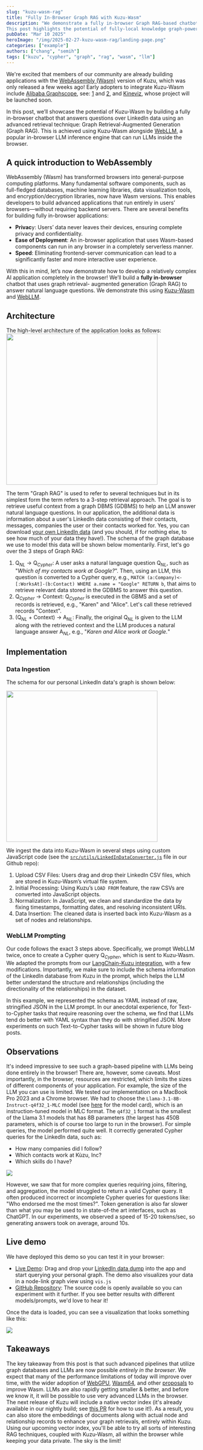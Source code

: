```yaml
---
slug: "kuzu-wasm-rag"
title: "Fully In-Browser Graph RAG with Kuzu-Wasm"
description: "We demonstrate a fully in-browser Graph RAG-based chatbot that uses Kuzu-Wasm and WebLLM. The chatbot answers natural language questions over your LinkedIn data. 
This post highlights the potential of fully-local knowledge graph-powered AI applications."
pubDate: "Mar 10 2025"
heroImage: "/img/2025-02-27-kuzu-wasm-rag/landing-page.png"
categories: ["example"]
authors: ["chang", "semih"]
tags: ["kuzu", "cypher", "graph", "rag", "wasm", "llm"]
---
```


We're excited that members of our community are already building applications with the [WebAssembly (Wasm)](https://docs.kuzudb.com/client-apis/wasm/) version of Kuzu,
which was only released a few weeks ago!
Early adopters to integrate Kuzu-Wasm include [Alibaba Graphscope](https://github.com/alibaba/GraphScope), see: [1](https://github.com/kuzudb/kuzu/discussions/4946)
and [2](https://gsp.vercel.app/#/explore?graph_id=), and [Kineviz](https://www.kineviz.com/), whose project will be launched soon.

In this post, we’ll showcase the potential of Kuzu-Wasm by building a fully in-browser chatbot
that answers questions over LinkedIn data using an advanced retrieval technique: Graph
Retrieval-Augmented Generation (Graph RAG). This is achieved using Kuzu-Wasm
alongside [WebLLM](https://github.com/mlc-ai/web-llm), a popular in-browser LLM inference engine that can
run LLMs inside the browser.

## A quick introduction to WebAssembly

WebAssembly (Wasm) has transformed browsers into general-purpose computing platforms.
Many fundamental software components, such as full-fledged databases, machine learning
libraries, data visualization tools, and encryption/decryption libraries, now have Wasm versions.
This enables developers to build advanced applications that run entirely in users’
browsers—without requiring backend servers. There are several benefits for building fully
in-browser applications:
- **Privac**y: Users’ data never leaves their devices, ensuring complete privacy and confidentiality.
- **Ease of Deployment**: An in-browser application that uses Wasm-based components
can run in any browser in a completely serverless manner.
- **Speed**: Eliminating frontend-server communication can lead to a significantly faster and
more interactive user experience.

With this in mind, let’s now demonstrate how to develop a relatively complex AI application completely in
the browser! We’ll build a **fully in-browser** chatbot that uses graph retrieval- augmented
generation (Graph RAG) to answer natural language questions. We demonstrate this using
[Kuzu-Wasm](https://docs.kuzudb.com/client-apis/wasm/#installation) and [WebLLM](https://github.com/mlc-ai/web-llm).

## Architecture

The high-level architecture of the application looks as follows: 
<Image src="/img/2025-02-27-kuzu-wasm-rag/graph-rag.png" width="400" />

The term "Graph RAG" is used to refer to several techniques but in its simplest form the term
refers to a 3-step retrieval approach. The goal is to retrieve useful context from a graph DBMS (GDBMS)
to help an LLM answer natural language questions. 
In our application, the additional data is information about 
a user's LinkedIn data consisting of their contacts, messages, companies the user or their contacts worked for. Yes, you can download
[your own LinkedIn data](https://www.linkedin.com/help/linkedin/answer/a1339364/downloading-your-account-data) (and you should, if
for nothing else, to see how much of your data they have!).
The schema of the graph database we use to model this data will be shown below momentarily. First, let's go over the 3 steps of
Graph RAG:
1. Q$_{NL}$ $\rightarrow$ Q$_{Cypher}$: A user asks a natural language question Q$_{NL}$, such as "_Which of my contacts work at Google?_".
Then, using an LLM, this question is converted to a Cypher query, e.g., `MATCH (a:Company)<-[:WorksAt]-(b:Contact) WHERE a.name = "Google" RETURN b`,
that aims to retrieve relevant data stored in the GDBMS to answer this question.
2. Q$_{Cypher}$ $\rightarrow$ Context: Q$_{Cypher}$ is executed in the GBMS and a set of records is retrieved, e.g., "Karen" and "Alice". Let's call these retrieved records "Context".
3. (Q$_{NL}$ + Context) $\rightarrow$ A$_{NL}$: Finally, the original Q$_{NL}$ is given to the LLM along with the retrieved context and the LLM produces a natural language answer A$_{NL}$,
e.g., "_Karen and Alice work at Google._"

## Implementation

### Data Ingestion  

The schema for our personal LinkedIn data's graph is shown below:  

<Image src="/img/2025-02-27-kuzu-wasm-rag/schema.png" width="400" />

We ingest the data into Kuzu-Wasm in several steps using custom JavaScript code (see the [`src/utils/LinkedInDataConverter.js`](https://github.com/kuzudb/wasm-linkedin-example/blob/main/src/utils/LinkedInDataConverter.js) file in our Github repo):

1. Upload CSV Files: Users drag and drop their LinkedIn CSV files, which are stored in Kuzu-Wasm’s virtual file system.  
2. Initial Processing: Using Kuzu’s `LOAD FROM` feature, the raw CSVs are converted into JavaScript objects.  
3. Normalization: In JavaScript, we clean and standardize the data by fixing timestamps, formatting dates, and resolving inconsistent URIs.  
4. Data Insertion: The cleaned data is inserted back into Kuzu-Wasm as a set of nodes and relationships.

### WebLLM Prompting
Our code follows the exact 3 steps above. Specifically, we prompt WebLLM twice, once to create a Cypher query Q$_{Cypher}$,
which is sent to Kuzu-Wasm.
We adapted the prompts from our [LangChain-Kuzu integration](https://github.com/kuzudb/langchain-kuzu/), 
with a few modifications. Importantly, we make sure to include the schema information of the LinkedIn database from Kuzu in the prompt, which helps the LLM better understand 
the structure and relationships (including the directionality of the relationships) in the dataset.

In this example, we represented the schema as YAML instead of raw, stringified JSON in the LLM prompt.
In our anecdotal experience, for Text-to-Cypher tasks that require reasoning over the schema, we find that LLMs tend do better
with YAML syntax than they do with stringified JSON. More experiments on such Text-to-Cypher tasks will be shown in future blog posts.


## Observations

It's indeed impressive to see such a graph-based pipeline with LLMs being done entirely in the browser! There are, however, some caveats.
Most importantly, in the browser, resources are restricted, which limits the sizes of different components of your application. 
For example, the size of the LLM you can use is limited. We tested our implementation on a MacBook Pro 2023 and a Chrome browser. 
We had to choose the `Llama-3.1-8B-Instruct-q4f32_1-MLC` model (see [here](https://huggingface.co/mlc-ai/Llama-3.1-8B-Instruct-q4f32_1-MLC) for the model card),
which is an instruction-tuned model in MLC format. The `q4f32_1` format is the smallest of the Llama 3.1 models that has 8B parameters
(the largest has 450B parameters, which is of course too large to run in the browser).
For simple queries, the model performed quite well. It correctly generated Cypher queries for the LinkedIn data, such as:
- How many companies did I follow?
- Which contacts work at Kùzu, Inc?
- Which skills do I have?

<Image src="/img/2025-02-27-kuzu-wasm-rag/successful-generations.png">


However, we saw that for more complex queries requiring joins, filtering, and aggregation, the model struggled to return a valid Cypher query.
It often produced incorrect or incomplete Cypher queries for questions like: "Who endorsed me the most times?".
Token generation is also far slower than what you may be used to in state-of-the art interfaces,
such as ChatGPT. In our experiments, we observed a speed of 15-20 tokens/sec, so generating answers took on average, around 10s.

## Live demo

We have deployed this demo so you can test it in your browser:
- [Live Demo](https://wasm-linkedin-example.kuzudb.com): Drag and drop your [LinkedIn data dump](https://www.linkedin.com/help/linkedin/answer/a1339364/downloading-your-account-data) into 
the app and start querying your personal graph. The demo also visualizes your data in a node-link graph view using `vis.js`
- [GitHub Repository](https://github.com/kuzudb/wasm-linkedin-example): The source code is openly available so you can experiment with it further. If you see better results with different models/prompts, we'd love to hear it!

Once the data is loaded, you can see a visualization that looks something like this:

<Image src="/img/2025-02-27-kuzu-wasm-rag/landing-page.png">

## Takeaways

The key takeaway from this post is that such advanced pipelines that utilize graph databases and LLMs are now possible _entirely in the browser_.
We expect that many of the performance limitations of today will improve over time, with the wider adoption of [WebGPU](https://www.w3.org/TR/webgpu/),
[Wasm64](https://github.com/WebAssembly/memory64), and other [proposals](https://github.com/WebAssembly/proposals?tab=readme-ov-file)
to improve Wasm. LLMs are also rapidly getting smaller & better, and before we know it, it will be possible to use very advanced LLMs
in the browser. The next release of Kuzu will include a native vector index (it's already available
in our nightly build; see [this PR](https://github.com/kuzudb/kuzu/pull/4578) for how to use it!).
As a result, you can also store the embeddings of documents
along with actual node and relationship records to enhance your graph retrievals, entirely within Kuzu.
Using our upcoming vector index,
you'll be able to try all sorts of interesting RAG techniques, coupled with Kuzu-Wasm, all within the browser while keeping your data private.
The sky is the limit!

